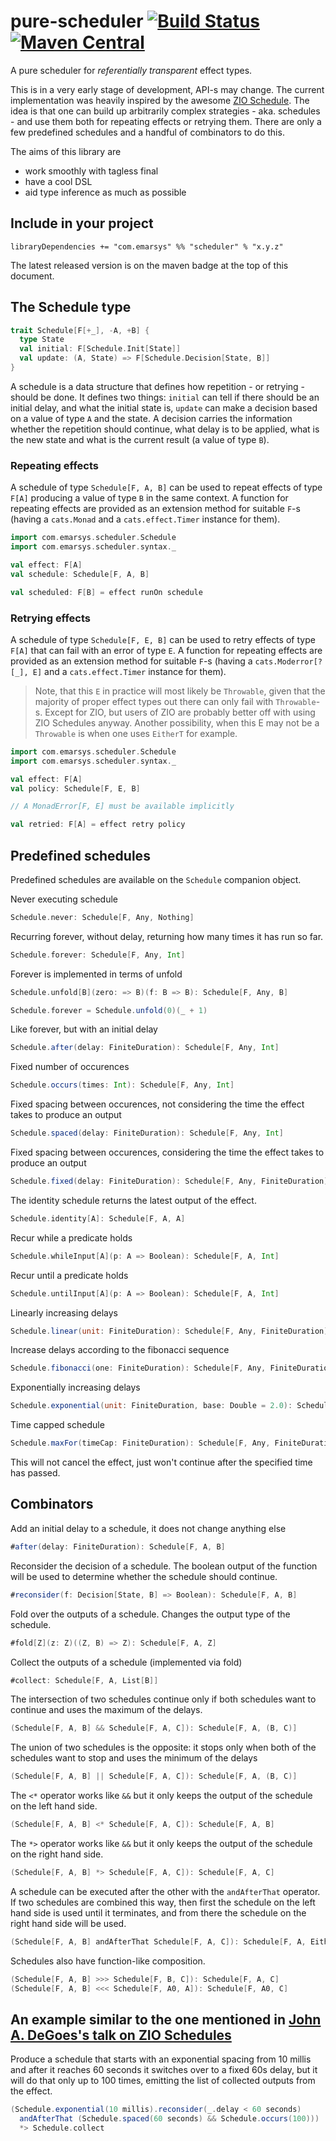 # pure-scheduler [![Build Status](https://github.com/emartech/pure-scheduler/actions/workflows/ci.yml/badge.svg)](https://github.com/emartech/pure-scheduler/actions) [![Maven Central](https://img.shields.io/maven-central/v/com.emarsys/scheduler_2.13.svg?label=Maven%20Central)](https://search.maven.org/search?q=g:%22com.emarsys%22%20AND%20a:%22scheduler_2.13%22)

A pure scheduler for _referentially transparent_ effect types.

This is in a very early stage of development, API-s may change. The current implementation was heavily inspired by the awesome [ZIO Schedule]. The idea is that one can build up arbitrarily complex strategies - aka. schedules - and use them both for repeating effects or retrying them. There are only a few predefined schedules and a handful of combinators to do this.

The aims of this library are

* work smoothly with tagless final
* have a cool DSL
* aid type inference as much as possible

## Include in your project

```
libraryDependencies += "com.emarsys" %% "scheduler" % "x.y.z"
```

The latest released version is on the maven badge at the top of this document.

## The Schedule type

```scala
trait Schedule[F[+_], -A, +B] {
  type State
  val initial: F[Schedule.Init[State]]
  val update: (A, State) => F[Schedule.Decision[State, B]]
}
```

A schedule is a data structure that defines how repetition - or retrying - should be done. It defines two things: `initial` can tell if there should be an initial delay, and what the initial state is, `update` can make a decision based on a value of type `A` and the state. A decision carries the information whether the repetition should continue, what delay is to be applied, what is the new state and what is the current result (a value of type `B`).

### Repeating effects

A schedule of type `Schedule[F, A, B]` can be used to repeat effects of type `F[A]` producing a value of type `B` in the same context. A function for repeating effects are provided as an extension method for suitable `F`-s (having a `cats.Monad` and a `cats.effect.Timer` instance for them).

```scala
import com.emarsys.scheduler.Schedule
import com.emarsys.scheduler.syntax._

val effect: F[A]
val schedule: Schedule[F, A, B]

val scheduled: F[B] = effect runOn schedule
```

### Retrying effects

A schedule of type `Schedule[F, E, B]` can be used to retry effects of type `F[A]` that can fail with an error of type `E`. A function for repeating effects are provided as an extension method for suitable `F`-s (having a `cats.Moderror[?[_], E]` and a `cats.effect.Timer` instance for them).

> Note, that this `E` in practice will most likely be `Throwable`, given that the majority of proper effect types out there can only fail with `Throwable`-s. Except for ZIO, but users of ZIO are probably better off with using ZIO Schedules anyway. Another possibility, when this E may not be a `Throwable` is when one uses `EitherT` for example.

```scala
import com.emarsys.scheduler.Schedule
import com.emarsys.scheduler.syntax._

val effect: F[A]
val policy: Schedule[F, E, B]

// A MonadError[F, E] must be available implicitly

val retried: F[A] = effect retry policy
```

## Predefined schedules

Predefined schedules are available on the `Schedule` companion object.

Never executing schedule
```scala
Schedule.never: Schedule[F, Any, Nothing]
```

Recurring forever, without delay, returning how many times it has run so far.
```scala
Schedule.forever: Schedule[F, Any, Int]
```

Forever is implemented in terms of unfold
```scala
Schedule.unfold[B](zero: => B)(f: B => B): Schedule[F, Any, B]

Schedule.forever = Schedule.unfold(0)(_ + 1)
```

Like forever, but with an initial delay
```scala
Schedule.after(delay: FiniteDuration): Schedule[F, Any, Int]
```

Fixed number of occurences
```scala
Schedule.occurs(times: Int): Schedule[F, Any, Int]
```

Fixed spacing between occurences, not considering the time the effect takes to produce an output
```scala
Schedule.spaced(delay: FiniteDuration): Schedule[F, Any, Int]
```

Fixed spacing between occurences, considering the time the effect takes to produce an output
```scala
Schedule.fixed(delay: FiniteDuration): Schedule[F, Any, FiniteDuration]
```

The identity schedule returns the latest output of the effect.
```scala
Schedule.identity[A]: Schedule[F, A, A]
```

Recur while a predicate holds
```scala
Schedule.whileInput[A](p: A => Boolean): Schedule[F, A, Int]
```

Recur until a predicate holds
```scala
Schedule.untilInput[A](p: A => Boolean): Schedule[F, A, Int]
```

Linearly increasing delays
```scala
Schedule.linear(unit: FiniteDuration): Schedule[F, Any, FiniteDuration]
```

Increase delays according to the fibonacci sequence
```scala
Schedule.fibonacci(one: FiniteDuration): Schedule[F, Any, FiniteDuration]
```

Exponentially increasing delays
```scala
Schedule.exponential(unit: FiniteDuration, base: Double = 2.0): Schedule[F, Any, FiniteDuration]
```

Time capped schedule
```scala
Schedule.maxFor(timeCap: FiniteDuration): Schedule[F, Any, FiniteDuration]
```
This will not cancel the effect, just won't continue after the specified time has passed.


## Combinators

Add an initial delay to a schedule, it does not change anything else
```scala
#after(delay: FiniteDuration): Schedule[F, A, B]
```

Reconsider the decision of a schedule. The boolean output of the function will be used to determine whether the schedule should continue.
```scala
#reconsider(f: Decision[State, B] => Boolean): Schedule[F, A, B]
```

Fold over the outputs of a schedule. Changes the output type of the schedule.
```scala
#fold[Z](z: Z)((Z, B) => Z): Schedule[F, A, Z]
```

Collect the outputs of a schedule (implemented via fold)
```scala
#collect: Schedule[F, A, List[B]]
```

The intersection of two schedules continue only if both schedules want to continue and uses the maximum of the delays.

```scala
(Schedule[F, A, B] && Schedule[F, A, C]): Schedule[F, A, (B, C)]
```

The union of two schedules is the opposite: it stops only when both of the schedules want to stop and uses the minimum of the delays

```scala
(Schedule[F, A, B] || Schedule[F, A, C]): Schedule[F, A, (B, C)]
```

The `<*` operator works like `&&` but it only keeps the output of the schedule on the left hand side.
```scala
(Schedule[F, A, B] <* Schedule[F, A, C]): Schedule[F, A, B]
```

The `*>` operator works like `&&` but it only keeps the output of the schedule on the right hand side.
```scala
(Schedule[F, A, B] *> Schedule[F, A, C]): Schedule[F, A, C]
```

A schedule can be executed after the other with the `andAfterThat` operator. If two schedules are combined this way, then first the schedule on the left hand side is used until it terminates, and from there the schedule on the right hand side will be used.
```scala
(Schedule[F, A, B] andAfterThat Schedule[F, A, C]): Schedule[F, A, Either[B, C]]
```

Schedules also have function-like composition.

```scala
(Schedule[F, A, B] >>> Schedule[F, B, C]): Schedule[F, A, C]
(Schedule[F, A, B] <<< Schedule[F, A0, A]): Schedule[F, A0, C]
```

## An example similar to the one mentioned in [John A. DeGoes's talk on ZIO Schedules]

Produce a schedule that starts with an exponential spacing from 10 millis and after it reaches 60 seconds it switches over to a fixed 60s delay, but it will do that only up to 100 times, emitting the list of collected outputs from the effect.

```scala
(Schedule.exponential(10 millis).reconsider(_.delay < 60 seconds)
  andAfterThat (Schedule.spaced(60 seconds) && Schedule.occurs(100)))
  *> Schedule.collect
```


[ZIO Schedule]: https://zio.dev/docs/datatypes/datatypes_schedule
[John A. DeGoes's talk on ZIO Schedules]: https://www.youtube.com/watch?v=onQSHiafAY8
